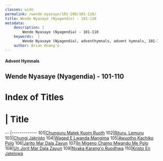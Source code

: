 ```yaml
---
classes: wide
permalink: /wende-nyasaye/101-200/101-110/
title: Wende Nyasaye (Nyagendia) - 101-110
metadata:
    description: |
        Wende Nyasaye (Nyagendia) - 101-110
    keywords:  |
        Wende Nyasaye (Nyagendia), adventhymnals, advent hymnals, 101-110
    author: Brian Onang'o
---
```


#### Advent Hymnals
## Wende Nyasaye (Nyagendia) - 101-110

# Index of Titles
# | Title                        
-- |-------------
101|[Chunguru Matek Kuom Ruoth](/wende-nyasaye/101-200/101-110/Chunguru-Matek-Kuom-Ruoth)
102|[Rituru, Lemuru](/wende-nyasaye/101-200/101-110/Rituru,-Lemuru)
103|[Chungi Jakristo](/wende-nyasaye/101-200/101-110/Chungi-Jakristo)
104|[Waged E Lwanda Mangima](/wende-nyasaye/101-200/101-110/Waged-E-Lwanda-Mangima)
105|[Awuotho Kachiko Polo](/wende-nyasaye/101-200/101-110/Awuotho-Kachiko-Polo)
106|[Jarito Mar Dala Zayun](/wende-nyasaye/101-200/101-110/Jarito-Mar-Dala-Zayun)
107|[In Migeno Chamo Mwandu Me Polo](/wende-nyasaye/101-200/101-110/In-Migeno-Chamo-Mwandu-Me-Polo)
108|[Un Jorit Mar Dala Zayun](/wende-nyasaye/101-200/101-110/Un-Jorit-Mar-Dala-Zayun)
109|[Nyaka Karang'o Ruodhwa](/wende-nyasaye/101-200/101-110/Nyaka-Karang'o-Ruodhwa)
110|[Kristo En Jatelowa](/wende-nyasaye/101-200/101-110/Kristo-En-Jatelowa)